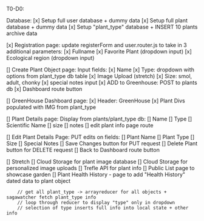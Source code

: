 T0-D0:

Database:
[x] Setup full user database + dummy data
[x] Setup full plant database + dummy data 
[x] Setup "plant_type" database + INSERT 10 plants archive data


[x] Registration page:
    update registerForm and user.router.js to take in 3 additional parameters:
    [x] Fullname 
    [x] Favorite Plant (dropdown input)
    [x] Ecological region (dropdown input)

[] Create Plant Object page:
    Input fields:
    [x] Name
    [x] Type: dropdown with options from plant_type db table
    [x] Image Upload (stretch)
    [x] Size: smol, adult, chonky
    [x] special notes input
    [x] ADD to Greenhouse: POST to plants db
    [x] Dashboard route button 

[] GreenHouse Dashboard page:
    [x] Header: GreenHouse
    [x] Plant Divs populated with IMG from plant_type 

[] Plant Details page:
    Display from plants/plant_type db:
    [] Name
    [] Type 
    [] Scientific Name
    [] size
    [] notes
    [] edit plant info page route

[] Edit Plant Details Page:
    PUT edits on fields:
    [] Plant Name
    [] Plant Type
    [] Size
    [] Special Notes
    [] Save Changes button for PUT request
    [] Delete Plant button for DELETE request
    [] Back to Dashboard route button 

[] Stretch
    [] Cloud Storage for plant image database 
    [] Cloud Storage for personalized image uploads
    [] Trefle API for plant info 
    [] Public List page to showcase garden 
    [] Plant Health History - page to add "Health History" dated data to plant object


        // get all plant_type -> arrayreducer for all objects + sagawatcher fetch plant_type info
        // loop through reducer to display "type" only in dropdown
        // selection of type inserts full info into local state + other info 

